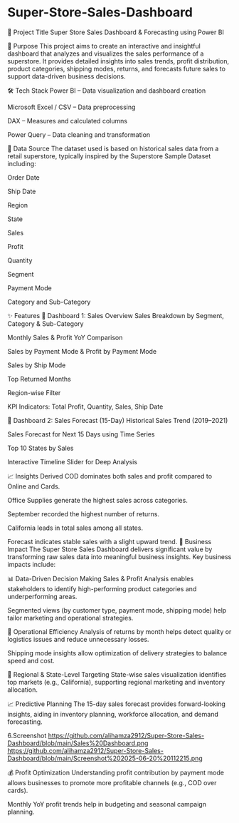 # Super-Store-Sales-Dashboard
📌 Project Title
Super Store Sales Dashboard & Forecasting using Power BI

🎯 Purpose
This project aims to create an interactive and insightful dashboard that analyzes and visualizes the sales performance of a superstore. It provides detailed insights into sales trends, profit distribution, product categories, shipping modes, returns, and forecasts future sales to support data-driven business decisions.

🛠️ Tech Stack
Power BI – Data visualization and dashboard creation

Microsoft Excel / CSV – Data preprocessing

DAX – Measures and calculated columns

Power Query – Data cleaning and transformation

📂 Data Source
The dataset used is based on historical sales data from a retail superstore, typically inspired by the Superstore Sample Dataset including:

Order Date

Ship Date

Region

State

Sales

Profit

Quantity

Segment

Payment Mode

Category and Sub-Category

✨ Features
🔹 Dashboard 1: Sales Overview
Sales Breakdown by Segment, Category & Sub-Category

Monthly Sales & Profit YoY Comparison

Sales by Payment Mode & Profit by Payment Mode

Sales by Ship Mode

Top Returned Months

Region-wise Filter

KPI Indicators: Total Profit, Quantity, Sales, Ship Date

🔹 Dashboard 2: Sales Forecast (15-Day)
Historical Sales Trend (2019–2021)

Sales Forecast for Next 15 Days using Time Series

Top 10 States by Sales

Interactive Timeline Slider for Deep Analysis

📈 Insights Derived
COD dominates both sales and profit compared to Online and Cards.

Office Supplies generate the highest sales across categories.

September recorded the highest number of returns.

California leads in total sales among all states.

Forecast indicates stable sales with a slight upward trend.
💼 Business Impact
The Super Store Sales Dashboard delivers significant value by transforming raw sales data into meaningful business insights. Key business impacts include:

📊 Data-Driven Decision Making
Sales & Profit Analysis enables stakeholders to identify high-performing product categories and underperforming areas.

Segmented views (by customer type, payment mode, shipping mode) help tailor marketing and operational strategies.

🔄 Operational Efficiency
Analysis of returns by month helps detect quality or logistics issues and reduce unnecessary losses.

Shipping mode insights allow optimization of delivery strategies to balance speed and cost.

📍 Regional & State-Level Targeting
State-wise sales visualization identifies top markets (e.g., California), supporting regional marketing and inventory allocation.

📈 Predictive Planning
The 15-day sales forecast provides forward-looking insights, aiding in inventory planning, workforce allocation, and demand forecasting.


6.Screenshot
https://github.com/alihamza2912/Super-Store-Sales-Dashboard/blob/main/Sales%20Dashboard.png
https://github.com/alihamza2912/Super-Store-Sales-Dashboard/blob/main/Screenshot%202025-06-20%20112215.png

💰 Profit Optimization
Understanding profit contribution by payment mode allows businesses to promote more profitable channels (e.g., COD over cards).

Monthly YoY profit trends help in budgeting and seasonal campaign planning.

